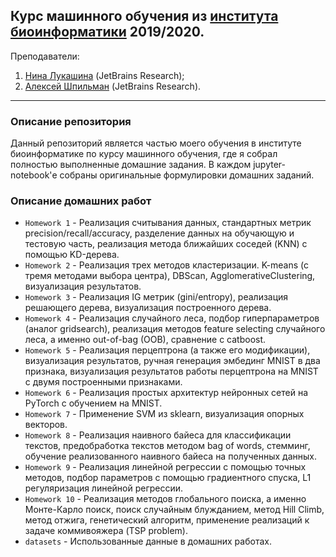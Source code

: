 ## Курс машинного обучения из [института биоинформатики](bioinf.me) 2019/2020.

Преподаватели: 
1. [Нина Лукашина](https://research.jetbrains.org/ru/researchers/nlukashina) (JetBrains Research);
2. [Алексей Шпильман](https://research.jetbrains.org/ru/researchers/ashpilman) (JetBrains Research).
----------------------------------------------
### Описание репозитория
Данный репозиторий является частью моего обучения в институте биоинформатике по курсу машинного обучения, 
где я собрал полностью выполненные домашние задания. В каждом jupyter-notebook'е собраны оригинальные формулировки домашних заданий. 

### Описание домашних работ
- `Homework 1` - Реализация считывания данных, стандартных метрик precision/recall/accuracy, разделение данных на обучающую и тестовую часть, реализация метода ближайших соседей (KNN) с помощью KD-дерева. 
- `Homework 2` - Реализация трех методов кластеризации. K-means (с тремя методами выбора центра), DBScan, AgglomerativeClustering, визуализация результатов.
- `Homework 3` - Реализация IG метрик (gini/entropy), реализация решающего дерева, визуализация построенного дерева.
- `Homework 4` - Реализация случайного леса, подбор гиперпараметров (аналог gridsearch), реализация методов feature selecting случайного леса, а именно out-of-bag (OOB), сравнение с catboost.
- `Homework 5` - Реализация перцептрона (а также его модификации), визуализация результатов, ручная генерация эмбединг MNIST в два признака, визуализация результатов работы перцептрона на MNIST с двумя построенными признаками.
- `Homework 6` - Реализация простых архитектур нейронных сетей на PyTorch с обучением на MNIST.
- `Homework 7` - Применение SVM из sklearn, визуализация опорных векторов.
- `Homework 8` - Реализация наивного байеса для классификации текстов, предобработка текстов методом bag of words, стемминг, обучение реализованного наивного байеса на полученных данных.
- `Homework 9` - Реализация линейной регрессии с помощью точных методов,   подбор параметров с помощью градиентного спуска, L1 регуляризация линейной регрессии.
- `Homework 10` - Реализация методов глобального поиска, а именно Монте-Карло поиск, поиск случайным блужданием, метод Hill Climb, метод отжига, генетический алгоритм, применение реализаций к задаче коммивояжера (TSP problem). 
- `datasets` - Использованные данные в домашних работах.
